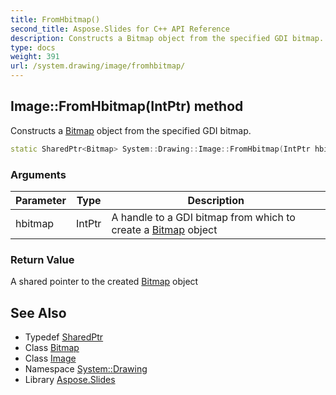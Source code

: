 ```yaml
---
title: FromHbitmap()
second_title: Aspose.Slides for C++ API Reference
description: Constructs a Bitmap object from the specified GDI bitmap.
type: docs
weight: 391
url: /system.drawing/image/fromhbitmap/
---
```

## Image::FromHbitmap(IntPtr) method


Constructs a [Bitmap](../../bitmap/) object from the specified GDI bitmap.

```cpp
static SharedPtr<Bitmap> System::Drawing::Image::FromHbitmap(IntPtr hbitmap)
```


### Arguments

| Parameter | Type | Description |
| --- | --- | --- |
| hbitmap | IntPtr | A handle to a GDI bitmap from which to create a [Bitmap](../../bitmap/) object |

### Return Value

A shared pointer to the created [Bitmap](../../bitmap/) object

## See Also

* Typedef [SharedPtr](../../../system/sharedptr/)
* Class [Bitmap](../../bitmap/)
* Class [Image](../)
* Namespace [System::Drawing](../../)
* Library [Aspose.Slides](../../../)